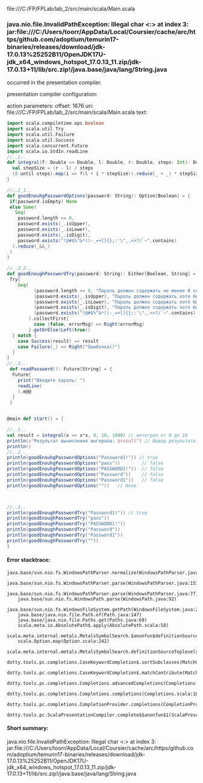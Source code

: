 file:///C:/FP/FPLab/lab_2/src/main/scala/Main.scala
### java.nio.file.InvalidPathException: Illegal char <:> at index 3: jar:file:///C:/Users/toorr/AppData/Local/Coursier/cache/arc/https/github.com/adoptium/temurin17-binaries/releases/download/jdk-17.0.13%25252B11/OpenJDK17U-jdk_x64_windows_hotspot_17.0.13_11.zip/jdk-17.0.13+11/lib/src.zip!/java.base/java/lang/String.java

occurred in the presentation compiler.

presentation compiler configuration:


action parameters:
offset: 1676
uri: file:///C:/FP/FPLab/lab_2/src/main/scala/Main.scala
text:
```scala
import scala.compiletime.ops.boolean
import scala.util.Try
import scala.util.Failure
import scala.util.Success
import scala.concurrent.Future
import scala.io.StdIn.readLine
//..1..
def integral(f: Double => Double, l: Double, r: Double, steps: Int): Double = {
  val stepSize = (r - l) / steps
  (0 until steps).map(i => f(l + i * stepSize)).reduce(_ + _) * stepSize
}

//..2_1..
def goodEnouhgPasswordOptions(password: String): Option[Boolean] = {
 if(password.isEmpty) None
 else Some(
   Seq(
    password.length >= 8,
    password.exists(_.isUpper),
    password.exists(_.isLower),
    password.exists(_.isDigit),
    password.exists("!@#$%^&*()-_=+[]{};:'\",.<>?/`~".contains)
  ).reduce(_&&_)
 )
}

//..2_2..
def goodEnoughPasswordTry(password: String): Either[Boolean, String] = {
 Try{
    Seq(
          (password.length >= 8, "Пароль должен содержать не менее 8 символов"),
          (password.exists(_.isUpper), "Пароль должен содержать хотя бы одну заглавную букву"),
          (password.exists(_.isLower), "Пароль должен содержать хотя бы одну строчную букву"),
          (password.exists(_.isDigit), "Пароль должен содержать хотя бы одну цифру"),
          (password.exists("!@#$%^&*()-_=+[]{};:'\",.<>?/`~".contains), "Пароль должен содержать хотя бы один специальный символ")
        ).collectFirst{
          case (false, errorMsg) => Right(errorMsg)
        }.getOrElse(Left(true))                       
  } match {
    case Success(result) => result
    case Failure(_) => Right("Ошибочка()")
  }
}
//..3..
 def readPassword(): Future[String] = {
  Future{
    print("Введите пароль: ")
    readLine(
    ).m@@
  }
 }


@main def start() = {

//..1..
val result = integral(x => x*x, 0, 10, 1000) // интеграл от 0 до 10
println(s"Результат вычисления ингерала: $result") // Вывод результата
println()
//..2..
println(goodEnouhgPasswordOptions("Password1!")) // true
println(goodEnouhgPasswordOptions("pass"))        // false
println(goodEnouhgPasswordOptions("PASSWORD1!"))  // false
println(goodEnouhgPasswordOptions("Password"))    // false
println(goodEnouhgPasswordOptions("Password1"))   // false
println(goodEnouhgPasswordOptions(""))   // None



//..3..
println(goodEnoughPasswordTry("Password1!")) // true
println(goodEnoughPasswordTry("pass"))        
println(goodEnoughPasswordTry("PASSWORD1!"))  
println(goodEnoughPasswordTry("Password"))    
println(goodEnoughPasswordTry("Password1"))   
println(goodEnoughPasswordTry(""))   
}


```



#### Error stacktrace:

```
java.base/sun.nio.fs.WindowsPathParser.normalize(WindowsPathParser.java:182)
	java.base/sun.nio.fs.WindowsPathParser.parse(WindowsPathParser.java:153)
	java.base/sun.nio.fs.WindowsPathParser.parse(WindowsPathParser.java:77)
	java.base/sun.nio.fs.WindowsPath.parse(WindowsPath.java:92)
	java.base/sun.nio.fs.WindowsFileSystem.getPath(WindowsFileSystem.java:232)
	java.base/java.nio.file.Path.of(Path.java:147)
	java.base/java.nio.file.Paths.get(Paths.java:69)
	scala.meta.io.AbsolutePath$.apply(AbsolutePath.scala:58)
	scala.meta.internal.metals.MetalsSymbolSearch.$anonfun$definitionSourceToplevels$2(MetalsSymbolSearch.scala:70)
	scala.Option.map(Option.scala:242)
	scala.meta.internal.metals.MetalsSymbolSearch.definitionSourceToplevels(MetalsSymbolSearch.scala:69)
	dotty.tools.pc.completions.CaseKeywordCompletion$.sortSubclasses(MatchCaseCompletions.scala:326)
	dotty.tools.pc.completions.CaseKeywordCompletion$.matchContribute(MatchCaseCompletions.scala:276)
	dotty.tools.pc.completions.Completions.advancedCompletions(Completions.scala:307)
	dotty.tools.pc.completions.Completions.completions(Completions.scala:109)
	dotty.tools.pc.completions.CompletionProvider.completions(CompletionProvider.scala:90)
	dotty.tools.pc.ScalaPresentationCompiler.complete$$anonfun$1(ScalaPresentationCompiler.scala:146)
```
#### Short summary: 

java.nio.file.InvalidPathException: Illegal char <:> at index 3: jar:file:///C:/Users/toorr/AppData/Local/Coursier/cache/arc/https/github.com/adoptium/temurin17-binaries/releases/download/jdk-17.0.13%25252B11/OpenJDK17U-jdk_x64_windows_hotspot_17.0.13_11.zip/jdk-17.0.13+11/lib/src.zip!/java.base/java/lang/String.java